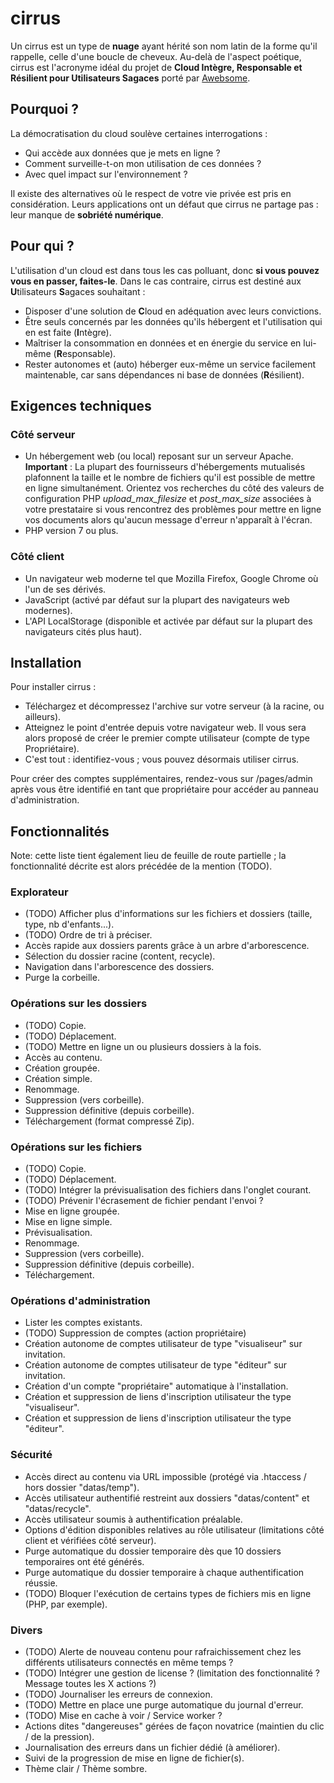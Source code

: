 # cirrus

Un cirrus est un type de **nuage** ayant hérité son nom latin de la forme qu'il rappelle, celle d'une boucle de cheveux. Au-delà de l'aspect poétique, cirrus est l'acronyme idéal du projet de **Cloud Intègre, Responsable et Résilient pour Utilisateurs Sagaces** porté par [Awebsome](https://awebsome.fr).

## Pourquoi ?

La démocratisation du cloud soulève certaines interrogations :

* Qui accède aux données que je mets en ligne ?
* Comment surveille-t-on mon utilisation de ces données ?
* Avec quel impact sur l'environnement ?

Il existe des alternatives où le respect de votre vie privée est pris en considération. Leurs applications ont un défaut que cirrus ne partage pas : leur manque de **sobriété numérique**.

## Pour qui ?

L'utilisation d'un cloud est dans tous les cas polluant, donc **si vous pouvez vous en passer, faites-le**. Dans le cas contraire, cirrus est destiné aux **U**tilisateurs **S**agaces souhaitant :
* Disposer d'une solution de **C**loud en adéquation avec leurs convictions. 
* Être seuls concernés par les données qu'ils hébergent et l'utilisation qui en est faite (**I**ntègre).
* Maîtriser la consommation en données et en énergie du service en lui-même (**R**esponsable).
* Rester autonomes et (auto) héberger eux-même un service facilement maintenable, car sans dépendances ni base de données (**R**ésilient).

## Exigences techniques

### Côté serveur

* Un hébergement web (ou local) reposant sur un serveur Apache. **Important** : La plupart des fournisseurs d'hébergements mutualisés plafonnent la taille et le nombre de fichiers qu'il est possible de mettre en ligne simultanément. Orientez vos recherches du côté des valeurs de configuration PHP *upload_max_filesize* et *post_max_size* associées à votre prestataire si vous rencontrez des problèmes pour mettre en ligne vos documents alors qu'aucun message d'erreur n'apparaît à l'écran.
* PHP version 7 ou plus.

### Côté client

* Un navigateur web moderne tel que Mozilla Firefox, Google Chrome où l'un de ses dérivés.
* JavaScript (activé par défaut sur la plupart des navigateurs web modernes).
* L'API LocalStorage (disponible et activée par défaut sur la plupart des navigateurs cités plus haut).

## Installation

Pour installer cirrus :
* Téléchargez et décompressez l'archive sur votre serveur (à la racine, ou ailleurs).
* Atteignez le point d'entrée depuis votre navigateur web. Il vous sera alors proposé de créer le premier compte utilisateur (compte de type Propriétaire).
* C'est tout : identifiez-vous ; vous pouvez désormais utiliser cirrus.

Pour créer des comptes supplémentaires, rendez-vous sur /pages/admin après vous être identifié en tant que propriétaire pour accéder au panneau d'administration. 

## Fonctionnalités

Note: cette liste tient également lieu de feuille de route partielle ; la fonctionnalité décrite est alors précédée de la mention (TODO).

### Explorateur

* (TODO) Afficher plus d'informations sur les fichiers et dossiers (taille, type, nb d'enfants...).
* (TODO) Ordre de tri à préciser.
* Accès rapide aux dossiers parents grâce à un arbre d'arborescence.
* Sélection du dossier racine (content, recycle).
* Navigation dans l'arborescence des dossiers.
* Purge la corbeille.

### Opérations sur les dossiers

* (TODO) Copie.
* (TODO) Déplacement.
* (TODO) Mettre en ligne un ou plusieurs dossiers à la fois.
* Accès au contenu.
* Création groupée.
* Création simple.
* Renommage.
* Suppression (vers corbeille).
* Suppression définitive (depuis corbeille).
* Téléchargement (format compressé Zip).

### Opérations sur les fichiers

* (TODO) Copie.
* (TODO) Déplacement.
* (TODO) Intégrer la prévisualisation des fichiers dans l'onglet courant.
* (TODO) Prévenir l'écrasement de fichier pendant l'envoi ?
* Mise en ligne groupée.
* Mise en ligne simple.
* Prévisualisation.
* Renommage.
* Suppression (vers corbeille).
* Suppression définitive (depuis corbeille).
* Téléchargement.

### Opérations d'administration

* Lister les comptes existants.
* (TODO) Suppression de comptes (action propriétaire)
* Création autonome de comptes utilisateur de type "visualiseur" sur invitation.
* Création autonome de comptes utilisateur de type "éditeur" sur invitation.
* Création d'un compte "propriétaire" automatique à l'installation. 
* Création et suppression de liens d'inscription utilisateur the type "visualiseur".
* Création et suppression de liens d'inscription utilisateur the type "éditeur".

### Sécurité

* Accès direct au contenu via URL impossible (protégé via .htaccess / hors dossier "datas/temp").
* Accès utilisateur authentifié restreint aux dossiers "datas/content" et "datas/recycle". 
* Accès utilisateur soumis à authentification préalable.
* Options d'édition disponibles relatives au rôle utilisateur (limitations côté client et vérifiées côté serveur). 
* Purge automatique du dossier temporaire dès que 10 dossiers temporaires ont été générés.
* Purge automatique du dossier temporaire à chaque authentification réussie.
* (TODO) Bloquer l'exécution de certains types de fichiers mis en ligne (PHP, par exemple). 

### Divers

* (TODO) Alerte de nouveau contenu pour rafraichissement chez les différents utilisateurs connectés en même temps ?
* (TODO) Intégrer une gestion de license ? (limitation des fonctionnalité ? Message toutes les X actions ?)
* (TODO) Journaliser les erreurs de connexion.
* (TODO) Mettre en place une purge automatique du journal d'erreur.
* (TODO) Mise en cache à voir / Service worker ?
* Actions dites "dangereuses" gérées de façon novatrice (maintien du clic / de la pression).
* Journalisation des erreurs dans un fichier dédié (à améliorer).
* Suivi de la progression de mise en ligne de fichier(s).
* Thème clair / Thème sombre.
